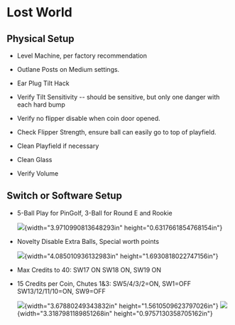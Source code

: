 # Lost World

## Physical Setup

-   Level Machine, per factory recommendation

-   Outlane Posts on Medium settings.

-   Ear Plug Tilt Hack

-   Verify Tilt Sensitivity -- should be sensitive, but only one danger with each hard bump

-   Verify no flipper disable when coin door opened.

-   Check Flipper Strength, ensure ball can easily go to top of playfield.

-   Clean Playfield if necessary

-   Clean Glass

-   Verify Volume

## Switch or Software Setup

-   5-Ball Play for PinGolf, 3-Ball for Round E and Rookie

    ![](media/image1.png){width="3.9710990813648293in" height="0.6317661854768154in"}

-   Novelty Disable Extra Balls, Special worth points

    ![](media/image2.png){width="4.085010936132983in" height="1.6930818022747156in"}

-   Max Credits to 40: SW17 ON SW18 ON, SW19 ON

-   15 Credits per Coin, Chutes 1&3: SW5/4/3/2=ON, SW1=OFF SW13/12/11/10=ON, SW9=OFF

    ![](media/image3.png){width="3.67880249343832in" height="1.5610509623797026in"} ![](media/image4.png){width="3.3187981189851268in" height="0.9757130358705162in"}
